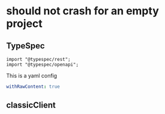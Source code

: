 # should not crash for an empty project

## TypeSpec

```tsp
import "@typespec/rest";
import "@typespec/openapi";

```

This is a yaml config

```yaml
withRawContent: true
```

## classicClient

```ts classicClient

```
